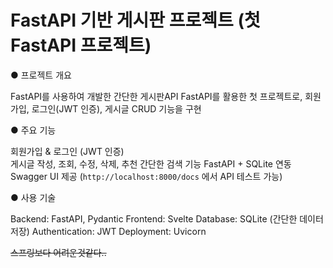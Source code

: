 # FastAPI 기반 게시판 프로젝트 (첫 FastAPI 프로젝트)


● 프로젝트 개요

 FastAPI를 사용하여 개발한 간단한 게시판API 
 FastAPI를 활용한 첫 프로젝트로, 회원가입, 로그인(JWT 인증), 게시글 CRUD 기능을 구현


● 주요 기능

회원가입 & 로그인 (JWT 인증)  
게시글 작성, 조회, 수정, 삭제, 추천
간단한 검색 기능
FastAPI + SQLite 연동  
Swagger UI 제공 (`http://localhost:8000/docs` 에서 API 테스트 가능)


● 사용 기술

Backend: FastAPI, Pydantic
Frontend: Svelte
Database: SQLite (간단한 데이터 저장)
Authentication: JWT
Deployment: Uvicorn


~~스프링보다 어려운것같다..~~
